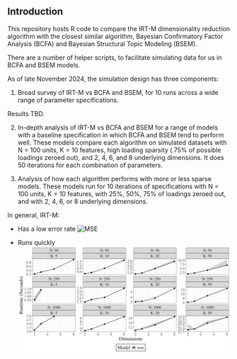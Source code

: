 ## Introduction

This repository hosts R code to compare the IRT-M dimensionality reduction algorithm with the closest similar algorithm, Bayesian Confirmatory Factor Analysis (BCFA) and Bayesian Structural Topic Modeling (BSEM).

There are a number of helper scripts, to facilitate simulating data for us in BCFA and BSEM models.

As of late November 2024, the simulation design has three components:

1) Broad survey of IRT-M vs BCFA and BSEM, for 10 runs across a wide range of parameter specifications.

Results TBD.
   
2) In-depth analysis of IRT-M vs BCFA and BSEM for a range of models with a baseline specification in which BCFA and BSEM tend to perform well.
These models compare each algorithm on simulated datasets with N = 100 units, K = 10 features, high loading sparsity (.75% of possible loadings zeroed out), and 2, 4, 6, and 8 underlying dimensions. It does 50 iterations for each combination of parameters.


3) Analysis of how each algorithm performs with more or less sparse models.
These models run for 10 iterations of specifications with N = 100 units, K = 10 features, with 25%, 50%, 75% of loadings zeroed out, and with 2, 4, 6, or 8 underlying dimensions.

In general, IRT-M:

- Has a low error rate
![MSE](./simulations/results/figures/MSE_irtm-only.png)


- Runs quickly
![runtime](./simulations/results/figures/time_range_irt-only.png)
